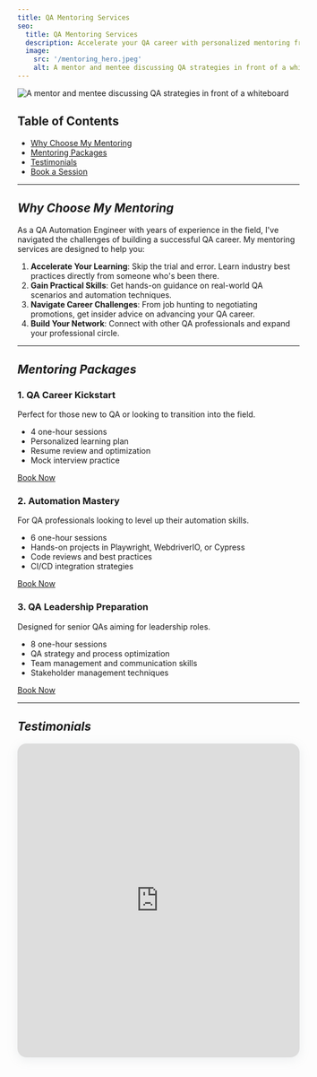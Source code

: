 ```yaml
---
title: QA Mentoring Services
seo:
  title: QA Mentoring Services
  description: Accelerate your QA career with personalized mentoring from an experienced QA Automation Engineer
  image:
    src: '/mentoring_hero.jpeg'
    alt: A mentor and mentee discussing QA strategies in front of a whiteboard
---
```


![A mentor and mentee discussing QA strategies in front of a whiteboard](/mentoring_hero.jpeg)

## Table of Contents

- [Why Choose My Mentoring](#section-1)
- [Mentoring Packages](#section-2)
- [Testimonials](#section-3)
- [Book a Session](#section-4)

---

<h2 id="section-1"><em>Why Choose My Mentoring</em></h2>

As a QA Automation Engineer with years of experience in the field, I've navigated the challenges of building a successful QA career. My mentoring services are designed to help you:

1. **Accelerate Your Learning**: Skip the trial and error. Learn industry best practices directly from someone who's been there.
2. **Gain Practical Skills**: Get hands-on guidance on real-world QA scenarios and automation techniques.
3. **Navigate Career Challenges**: From job hunting to negotiating promotions, get insider advice on advancing your QA career.
4. **Build Your Network**: Connect with other QA professionals and expand your professional circle.

---

<h2 id="section-2"><em>Mentoring Packages</em></h2>

### 1. QA Career Kickstart

Perfect for those new to QA or looking to transition into the field.

- 4 one-hour sessions
- Personalized learning plan
- Resume review and optimization
- Mock interview practice

<a href="#book-a-session" class="inline-flex items-center justify-center px-6 py-2 font-serif text-sm leading-tight italic text-main bg-main border border-main rounded-full transition hover:bg-muted">Book Now</a>

### 2. Automation Mastery

For QA professionals looking to level up their automation skills.

- 6 one-hour sessions
- Hands-on projects in Playwright, WebdriverIO, or Cypress
- Code reviews and best practices
- CI/CD integration strategies

<a href="#book-a-session" class="inline-flex items-center justify-center px-6 py-2 font-serif text-sm leading-tight italic text-main bg-main border border-main rounded-full transition hover:bg-muted">Book Now</a>

### 3. QA Leadership Preparation

Designed for senior QAs aiming for leadership roles.

- 8 one-hour sessions
- QA strategy and process optimization
- Team management and communication skills
- Stakeholder management techniques

<a href="#book-a-session" class="inline-flex items-center justify-center px-6 py-2 font-serif text-sm leading-tight italic text-main bg-main border border-main rounded-full transition hover:bg-muted">Book Now</a>

---

<h2 id="section-3"><em>Testimonials</em></h2>

<section style="height: 560px; box-shadow: rgba(142, 151, 158, 0.15) 0px 4px 19px 0px; border-radius: 16px; overflow: hidden; width: 100%; max-width: 650px;"><iframe src="https://adplist.org/widgets/reviews?src=steven-boutcher" title="All Reviews" width="100%" height="100%" loading="lazy" style="border: 0px;"></iframe></section>
